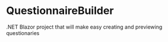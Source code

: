 # QuestionnaireBuilder
.NET Blazor project that will make easy creating and previewing questionaries
